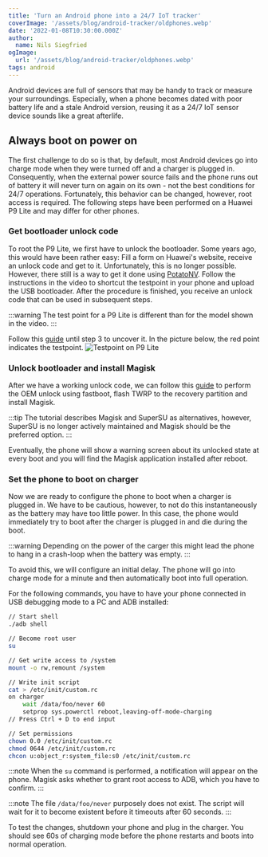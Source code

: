 ```yaml
---
title: 'Turn an Android phone into a 24/7 IoT tracker'
coverImage: '/assets/blog/android-tracker/oldphones.webp'
date: '2022-01-08T10:30:00.000Z'
author:
  name: Nils Siegfried
ogImage:
  url: '/assets/blog/android-tracker/oldphones.webp'
tags: android
---
```


Android devices are full of sensors that may be handy to track or measure your surroundings. Especially, when a phone becomes dated with poor battery life and a stale Android version, reusing it as a 24/7 IoT sensor device sounds like a great afterlife. 

## Always boot on power on

The first challenge to do so is that, by default, most Android devices go into charge mode when they were turned off and a charger is plugged in. Consequently, when the external power source fails and the phone runs out of battery it will never turn on again on its own - not the best conditions for 24/7 operations. Fortunately, this behavior can be changed, however, root access is required. The following steps have been performed on a Huawei P9 Lite and may differ for other phones.

### Get bootloader unlock code

To root the P9 Lite, we first have to unlock the bootloader. Some years ago, this would have been rather easy: Fill a form on Huawei's website, receive an unlock code and get to it. Unfortunately, this is no longer possible. However, there still is a way to get it done using [PotatoNV](https://github.com/mashed-potatoes/PotatoNV). Follow the instructions in the video to shortcut the testpoint in your phone and upload the USB bootloader. After the procedure is finished, you receive an unlock code that can be used in subsequent steps.

:::warning
The test point for a P9 Lite is different than for the model shown in the video. 
:::

Follow this [guide](https://vrm24.com/instructions/how-to-disassemble-huawei-p9-lite/) until step 3 to uncover it. In the picture below, the red point indicates the testpoint.
![Testpoint on P9 Lite](/assets/blog/android-tracker/testpoint.webp)

### Unlock bootloader and install Magisk

After we have a working unlock code, we can follow this [guide](https://www.androidweblog.com/huawei-p9-lite-mini-root-install-twrp-recovery/) to perform the OEM unlock using fastboot, flash TWRP to the recovery partition and install Magisk.

:::tip
The tutorial describes Magisk and SuperSU as alternatives, however, SuperSU is no longer actively maintained and Magisk should be the preferred option.
:::

Eventually, the phone will show a warning screen about its unlocked state at every boot and you will find the Magisk application installed after reboot.

### Set the phone to boot on charger

Now we are ready to configure the phone to boot when a charger is plugged in. We have to be cautious, however, to not do this instantaneously as the battery may have too little power. In this case, the phone would immediately try to boot after the charger is plugged in and die during the boot. 

:::warning
Depending on the power of the carger this might lead the phone to hang in a crash-loop when the battery was empty.
:::

To avoid this, we will configure an initial delay. The phone will go into charge mode for a minute and then automatically boot into full operation. 

For the following commands, you have to have your phone connected in USB debugging mode to a PC and ADB installed:

```bash
// Start shell
./adb shell

// Become root user
su

// Get write access to /system
mount -o rw,remount /system

// Write init script
cat > /etc/init/custom.rc
on charger
    wait /data/foo/never 60
    setprop sys.powerctl reboot,leaving-off-mode-charging
// Press Ctrl + D to end input

// Set permissions
chown 0.0 /etc/init/custom.rc
chmod 0644 /etc/init/custom.rc
chcon u:object_r:system_file:s0 /etc/init/custom.rc
```
:::note
When the `su` command is performed, a notification will appear on the phone. Magisk asks whether to grant root access to ADB, which you have to confirm.
:::

:::note
The file `/data/foo/never` purposely does not exist. The script will wait for it to become existent before it timeouts after 60 seconds.
:::

To test the changes, shutdown your phone and plug in the charger. You should see 60s of charging mode before the phone restarts and boots into normal operation.







